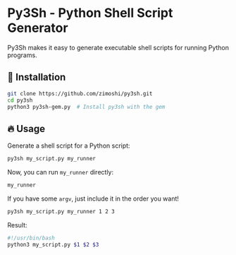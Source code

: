 
# Py3Sh - Python Shell Script Generator

Py3Sh makes it easy to generate executable shell scripts for running Python programs.

## 🚀 Installation

```sh
git clone https://github.com/zimoshi/py3sh.git
cd py3sh
python3 py3sh-gem.py  # Install py3sh with the gem
```

## 🔥 Usage

Generate a shell script for a Python script:

```sh
py3sh my_script.py my_runner
```

Now, you can run `my_runner` directly:

```sh
my_runner
```

If you have some `argv`, just include it in the order you want!

```sh
py3sh my_script.py my_runner 1 2 3
```

Result:

```sh
#!/usr/bin/bash
python3 my_script.py $1 $2 $3
```
